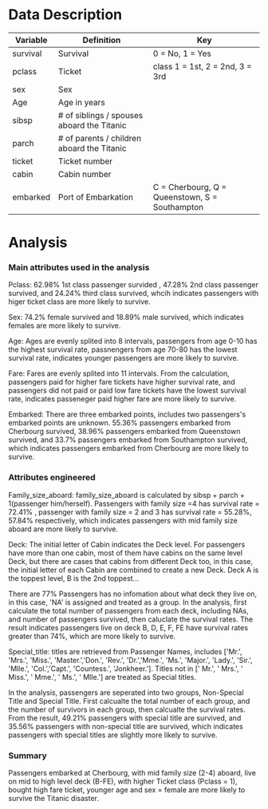 # Data Description

| Variable | Definition | Key |
| ------------- | ------------- | ------------- |
| survival | Survival  |  0 = No, 1 = Yes |
| pclass  | Ticket | class 1 = 1st, 2 = 2nd, 3 = 3rd|
| sex | Sex | |
| Age | Age in years | |
| sibsp | # of siblings / spouses aboard the Titanic|  |
| parch | # of parents / children aboard the Titanic|  |
| ticket | Ticket number |  |
| cabin | Cabin number|  |
| embarked | Port of Embarkation| C = Cherbourg, Q = Queenstown, S = Southampton |


# Analysis

### Main attributes used in the analysis


Pclass: 62.98% 1st class passenger survided , 47.28% 2nd class passenger survived, and 24.24% third class survived, whcih indicates passengers with higer ticket class are more likely to survive.

Sex: 74.2% female survived and 18.89% male survived, which indicates females are more likely to survive.

Age: Ages are evenly splited into 8 intervals, passengers from age 0-10 has the highest survival rate, passnengers from age 70-80 has the lowest survival rate, indicates younger passengers are more likely to survive.

Fare: Fares are evenly splited into 11 intervals. From the calculation, passengers paid for higher fare tickets have higher survival rate, and passengers did not paid or paid low fare tickets have the lowest survival rate, indicates passeneger paid higher fare are more likely to survive.

Embarked: There are three embarked points, includes two passengers's embarked points are unknown. 55.36% passengers embarked from Cherbourg survived, 38.96% passengers embarked from Queenstown survived, and 33.7% passengers embarked from Southampton survived, which indicates passengers embarked from Cherbourg are more likely to survive.

###  Attributes engineered

Family_size_aboard: family_size_aboard is calculated by sibsp + parch + 1(passenger him/herself). Passengers with family size =4 has survival rate = 72.41% , passenger with family size = 2 and 3 has survival rate = 55.28%, 57.84% respectively, which indicates passengers with mid family size aboard are more likely to survive.

Deck: The initial letter of Cabin indicates the Deck level. For passengers have more than one cabin, most of them have cabins on the same level Deck, but there are cases that cabins from different Deck too, in this case, the initial letter of each Cabin are combined to create a new Deck. Deck A is the toppest level, B is the 2nd toppest...

There are 77% Passengers has no infomation about what deck they live on, in this case, 'NA' is assigned and treated as a group. In the analysis, first calculate the total number of passengers from each deck, including NAs, and number of passengers survived, then caluclate the survival rates. The result indicates passengers live on deck B, D, E, F, FE have survival rates greater than 74%, which are more likely to survive.

Special_title: titles are retrieved from Passenger Names, includes ['Mr.', 'Mrs.', 'Miss.', 'Master.','Don.', 'Rev.', 'Dr.','Mme.', 'Ms.', 'Major.', 'Lady.', 'Sir.', 'Mlle.', 'Col.','Capt.', 'Countess.', 'Jonkheer.']. Titles not in [' Mr.', ' Mrs.', ' Miss.', ' Mme.', ' Ms.', ' Mlle.'] are treated as Special titles.

In the analysis, passengers are seperated into two groups, Non-Special Title and Special Title. First calcualte the total number of each group, and the number of survivors in each group, then calcualte the survival rates. From the result, 49.21% passengers with special title are survived, and 35.56% passengers with non-special title are survived, which indicates passengers with special titles are slightly more likely to survive.


### Summary
Passengers embarked at Cherbourg, with mid family size (2-4) aboard, live on mid to high level deck (B-FE), with higher Ticket class (Pclass = 1), bought high fare ticket, younger age and sex = female are more likely to survive the Titanic disaster.



